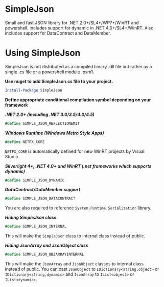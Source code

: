# SimpleJson
Small and fast JSON library for .NET 2.0+/SL4+/WP7+/WinRT and powershell. Includes support for dynamic in .NET 4.0+/SL4+/WinRT. Also includes support for DataContract and DataMember. 

# Using SimpleJson

SimpleJson is not distributed as a compiled binary .dll file but rather as a single .cs file or a powershell module .psm1.

**Use nuget to add SimpleJson.cs file to your project.**

```powershell
Install-Package SimpleJson
```

**Define appropriate conditional compilation symbol depending on your framework**

_**.NET 2.0+ (including .NET 3.0/3.5/4.0/4.5)**_

```csharp
#define SIMPLE_JSON_REFLECTIONEMIT
```

_**Windows Runtime (Windows Metro Style Apps)**_

```csharp
#define NETFX_CORE
```

`NETFX_CORE` is automatically defined for new WinRT projects by Visual Studio.

_**Silverlight 4+, .NET 4.0+ and WinRT (.net frameworks which supports dynamic)**_

```csharp
#define SIMPLE_JSON_DYNAMIC
```

_**DataContract/DataMember support**_

```csharp
#define SIMPLE_JSON_DATACONTRACT
```

You are also required to reference `System.Runtime.Serialization` library.

_**Hiding SimpleJson class**_

```csharp
#define SIMPLE_JSON_INTERNAL
```

This will make the `SimpleJson` class to internal class instead of public.

_**Hiding JsonArray and JsonObject class**_

```csharp
#define SIMPLE_JSON_OBJARRAYINTERNAL
```

This will make the `JsonArray` and `JsonObject` classes to internal class instead of public. You can cast `JsonObject`
to `IDictionary<string,object>` or `IDictionary<string,dynamic>` and `JsonArray` to `IList<object>` or `IList<dynamic>`.